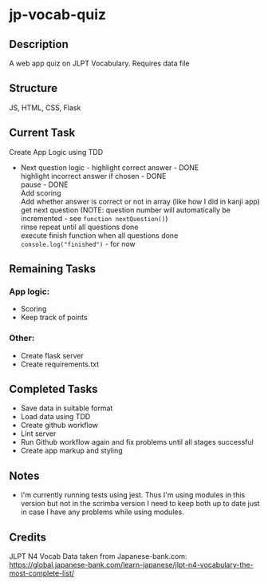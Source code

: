 # jp-vocab-quiz

## Description
A web app quiz on JLPT Vocabulary. Requires data file

## Structure
JS, HTML, CSS, Flask

## Current Task
Create App Logic using TDD
* Next question logic - highlight correct answer - DONE\
highlight incorrect answer if chosen - DONE\
pause - DONE\
Add scoring\
Add whether answer is correct or not in array (like how I did in kanji app)
get next question (NOTE: question number will automatically be incremented - see ```function nextQuestion()```)\
rinse repeat until all questions done\
execute finish function when all questions done\
```console.log("finished")``` - for now

## Remaining Tasks
### App logic:
* Scoring
* Keep track of points
### Other:
* Create flask server
* Create requirements.txt

## Completed Tasks
* Save data in suitable format
* Load data using TDD
* Create github workflow
* Lint server
* Run Github workflow again and fix problems until all stages successful
* Create app markup and styling

## Notes
* I'm currently running tests using jest. Thus I'm using modules in this version but not in the scrimba version
I need to keep both up to date just in case I have any problems while using modules.

## Credits
JLPT N4 Vocab Data taken from Japanese-bank.com:
https://global.japanese-bank.com/learn-japanese/jlpt-n4-vocabulary-the-most-complete-list/